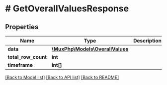 # # GetOverallValuesResponse

## Properties

Name | Type | Description | Notes
------------ | ------------- | ------------- | -------------
**data** | [**\MuxPhp\Models\OverallValues**](OverallValues.md) |  | [optional] 
**total_row_count** | **int** |  | [optional] 
**timeframe** | **int[]** |  | [optional] 

[[Back to Model list]](../../README.md#documentation-for-models) [[Back to API list]](../../README.md#documentation-for-api-endpoints) [[Back to README]](../../README.md)


